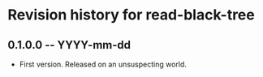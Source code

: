 # Revision history for read-black-tree

## 0.1.0.0 -- YYYY-mm-dd

* First version. Released on an unsuspecting world.
